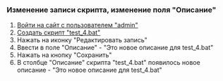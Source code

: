 ### Изменение записи скрипта, изменение поля "Описание"

1. [Войти на сайт с пользователем "admin"](..\\..\\..\\..\0.%20Шаги\1.%20Войти%20на%20сайт%20с%20пользователем%20username.md)
1. [Создать скрипт "test_4.bat"](..\\..\\..\\..\0.%20Шаги\2.%20Создать%20скрипт%20с%20именем%20test_name.md)
1. Нажать на иконку "Редактировать запись"
1. Ввести в поле "Описание" - "Это новое описание для test_4.bat"
1. Нажать на кнопку "Сохранить"
1. В столбце "Описание" скрипта "test_4.bat" появилось новое описание - "Это новое описание для test_4.bat"
